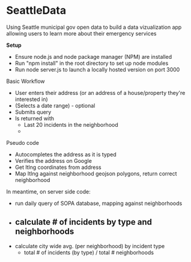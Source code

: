 # SeattleData
Using Seattle municipal gov open data to build a data vizualization app allowing users to learn more about their emergency services


<b>Setup</b>
- Ensure node.js and node package manager (NPM) are installed
- Run "npm install" in the root directory to set up node modules
- Run node server.js to launch a locally hosted version on port 3000


Basic Workflow
- User enters their address (or an address of a house/property they're interested in)
- (Selects a date range) - optional
- Submits query
- Is returned with
  - Last 20 incidents in the neighborhood
  -

Pseudo code
- Autocompletes the address as it is typed
- Verifies the address on Google
- Get ltlng coordinates from address
- Map ltlng against neighborhood geojson polygons, return correct neighborhood

In meantime, on server side code:
- run daily query of SOPA database, mapping against neighborhoods
- calculate # of incidents by type and neighborhoods
  -
- calculate city wide avg. (per neighborhood) by incident type
  -  total # of incidents (by type) / total # neighborhoods 
